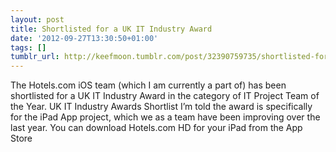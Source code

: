 ```yaml
---
layout: post
title: Shortlisted for a UK IT Industry Award
date: '2012-09-27T13:30:50+01:00'
tags: []
tumblr_url: http://keefmoon.tumblr.com/post/32390759735/shortlisted-for-a-uk-it-industry-award
---
```

The Hotels.com iOS team (which I am currently a part of) has been shortlisted for a UK IT Industry Award in the category of IT Project Team of the Year.
UK IT Industry Awards Shortlist
I’m told the award is specifically for the iPad App project, which we as a team have been improving over the last year.
You can download Hotels.com HD for your iPad from the App Store
